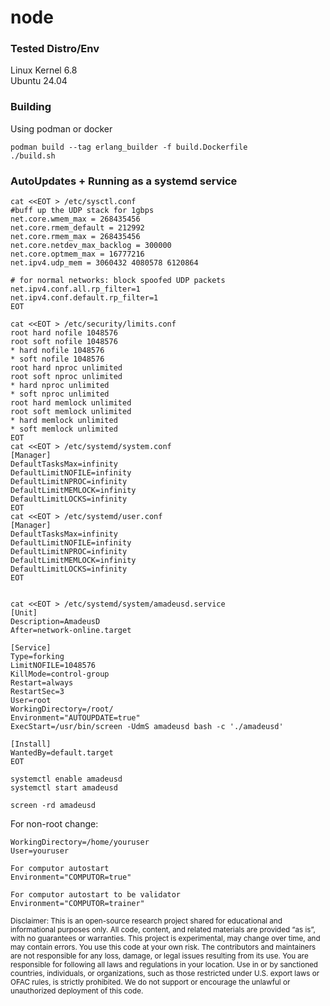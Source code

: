 # node

### Tested Distro/Env
Linux Kernel 6.8  
Ubuntu 24.04  

### Building
Using podman or docker
```
podman build --tag erlang_builder -f build.Dockerfile
./build.sh
```

### AutoUpdates + Running as a systemd service

```
cat <<EOT > /etc/sysctl.conf
#buff up the UDP stack for 1gbps
net.core.wmem_max = 268435456
net.core.rmem_default = 212992
net.core.rmem_max = 268435456
net.core.netdev_max_backlog = 300000
net.core.optmem_max = 16777216
net.ipv4.udp_mem = 3060432 4080578 6120864

# for normal networks: block spoofed UDP packets
net.ipv4.conf.all.rp_filter=1
net.ipv4.conf.default.rp_filter=1
EOT
```

```
cat <<EOT > /etc/security/limits.conf
root hard nofile 1048576
root soft nofile 1048576
* hard nofile 1048576
* soft nofile 1048576
root hard nproc unlimited
root soft nproc unlimited
* hard nproc unlimited
* soft nproc unlimited
root hard memlock unlimited
root soft memlock unlimited
* hard memlock unlimited
* soft memlock unlimited
EOT
cat <<EOT > /etc/systemd/system.conf
[Manager]
DefaultTasksMax=infinity
DefaultLimitNOFILE=infinity
DefaultLimitNPROC=infinity
DefaultLimitMEMLOCK=infinity
DefaultLimitLOCKS=infinity
EOT
cat <<EOT > /etc/systemd/user.conf
[Manager]
DefaultTasksMax=infinity
DefaultLimitNOFILE=infinity
DefaultLimitNPROC=infinity
DefaultLimitMEMLOCK=infinity
DefaultLimitLOCKS=infinity
EOT


cat <<EOT > /etc/systemd/system/amadeusd.service
[Unit]
Description=AmadeusD
After=network-online.target

[Service]
Type=forking
LimitNOFILE=1048576
KillMode=control-group
Restart=always
RestartSec=3
User=root
WorkingDirectory=/root/
Environment="AUTOUPDATE=true"
ExecStart=/usr/bin/screen -UdmS amadeusd bash -c './amadeusd'

[Install]
WantedBy=default.target
EOT

systemctl enable amadeusd
systemctl start amadeusd

screen -rd amadeusd
```

For non-root change:
```
WorkingDirectory=/home/youruser
User=youruser
```

```
For computor autostart
Environment="COMPUTOR=true"

For computor autostart to be validator
Environment="COMPUTOR=trainer"
```

<sub>
Disclaimer: This is an open-source research project shared for educational and informational purposes only. All code, content, and related materials are provided “as is”, with no guarantees or warranties. This project is experimental, may change over time, and may contain errors. You use this code at your own risk. The contributors and maintainers are not responsible for any loss, damage, or legal issues resulting from its use. You are responsible for following all laws and regulations in your location. Use in or by sanctioned countries, individuals, or organizations, such as those restricted under U.S. export laws or OFAC rules, is strictly prohibited. We do not support or encourage the unlawful or unauthorized deployment of this code.
</sub>

